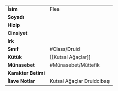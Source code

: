 |  |  |  
|---|---|  
| **İsim** | Flea|  
| **Soyadı** | |  
| **Hizip** | |  
| **Cinsiyet** | |  
| **Irk** | |  
| **Sınıf** | #Class/Druid|  
| **Kütük** | [[Kutsal Ağaçlar]]|  
| **Münasebet** | #Münasebet/Müttefik|  
| **Karakter Betimi** | |  
| **İlave Notlar** | Kutsal Ağaçlar Druidcibaşı|  
